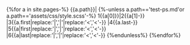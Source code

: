 {%for a in site.pages-%}
{{a.path}}|
{%-unless a.path=='test-ps.md'or a.path=='assets/css/style.scss'-%}
1{{a[0]}}|2{{a[1]-}}
|3{{a.first|replace:'|','&vert;'|replace:'<','&lt;'-}}
|4{{a.last-}}
|5{{a|first|replace:'|','&vert;'|replace:'<','&lt;'-}}
|6{{a|last|replace:'|','&vert;'|replace:'<','&lt;'-}}
{%endunless%}
{%endfor%}
